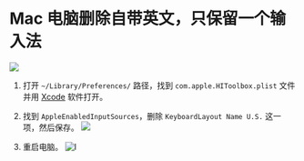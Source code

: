 # Mac 电脑删除自带英文，只保留一个输入法

[![](https://img.shields.io/badge/Telegram-%E8%AE%A8%E8%AE%BA%E7%BE%A4-%2323A5E4)](https://t.me/V2EXPro) 

1. 打开 `~/Library/Preferences/` 路径，找到 `com.apple.HIToolbox.plist` 文件并用 [Xcode](https://apps.apple.com/cn/app/xcode/id497799835?mt=12) 软件打开。
2. 找到 `AppleEnabledInputSources`，删除 `KeyboardLayout Name U.S.` 这一项，然后保存。
![](https://i.imgur.com/oBdCPiO.png)

3. 重启电脑。
![I](https://i.imgur.com/JvzQHNH.png)
